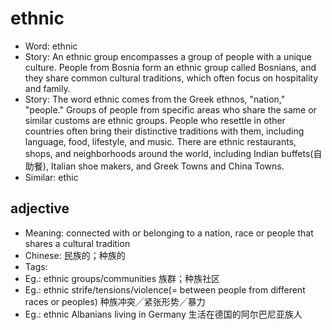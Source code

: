 # ethnic

- Word: ethnic
- Story: An ethnic group encompasses a group of people with a unique culture. People from Bosnia form an ethnic group called Bosnians, and they share common cultural traditions, which often focus on hospitality and family.
- Story: The word ethnic comes from the Greek ethnos, "nation," "people." Groups of people from specific areas who share the same or similar customs are ethnic groups. People who resettle in other countries often bring their distinctive traditions with them, including language, food, lifestyle, and music. There are ethnic restaurants, shops, and neighborhoods around the world, including Indian buffets(自助餐), Italian shoe makers, and Greek Towns and China Towns.
- Similar: ethic

## adjective

- Meaning: connected with or belonging to a nation, race or people that shares a cultural tradition
- Chinese: 民族的；种族的
- Tags: 
- Eg.: ethnic groups/communities 族群；种族社区
- Eg.: ethnic strife/tensions/violence(= between people from different races or peoples) 种族冲突╱紧张形势╱暴力
- Eg.: ethnic Albanians living in Germany 生活在德国的阿尔巴尼亚族人

